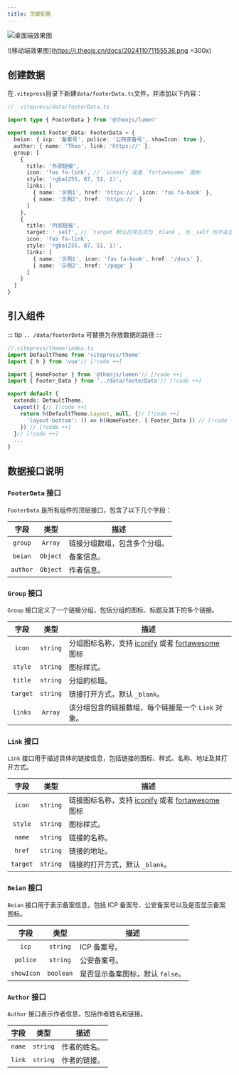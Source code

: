 ```yaml
---
title: 页脚配置
---
```


![桌面端效果图](https://i.theojs.cn/docs/202411071146149.png)

![移动端效果图](https://i.theojs.cn/docs/202411071155536.png =300x)

## 创建数据

在`.vitepress`目录下新建`data/footerData.ts`文件，并添加以下内容：

```ts
// .vitepress/data/footerData.ts

import type { FooterData } from '@theojs/lumen'

export const Footer_Data: FooterData = {
  beian: { icp: '备案号', police: '公网安备号', showIcon: true },
  author: { name: 'Theo', link: 'https://' },
  group: [
    {
      title: '外部链接',
      icon: 'fas fa-link', // `iconify`或者 `fortawesome` 图标
      style: 'rgba(255, 87, 51, 1)',
      links: [
        { name: '示例1', href: 'https://', icon: 'fas fa-book' },
        { name: '示例2', href: 'https://' }
      ]
    },
    {
      title: '内部链接',
      target: '_self', // `target`默认打开方式为 _blank , 为 _self 时不会显示外部链接图标
      icon: 'fas fa-link',
      style: 'rgba(255, 87, 51, 1)',
      links: [
        { name: '示例1', icon: 'fas fa-book', href: '/docs' },
        { name: '示例2', href: '/page' }
      ]
    }
  ]
}
```

## 引入组件

::: tip
`.. /data/footerData` 可替换为存放数据的路径
:::

```ts
//.vitepress/theme/index.ts
import DefaultTheme from 'vitepress/theme'
import { h } from 'vue'// [!code ++]

import { HomeFooter } from '@theojs/lumen'// [!code ++]
import { Footer_Data } from '../data/footerData'// [!code ++]

export default {
  extends: DefaultTheme,
  Layout() {// [!code ++]
    return h(DefaultTheme.Layout, null, {// [!code ++]
      'layout-bottom': () => h(HomeFooter, { Footer_Data }) // [!code ++]
    }) // [!code ++]
  }// [!code ++]
  ...
}
```

## 数据接口说明

### `FooterData` 接口

`FooterData` 是所有组件的顶层接口，包含了以下几个字段：

|   字段   |   类型   | 描述                                                          |
| :------: | :------: | ------------------------------------------------------------- |
| `group`  | `Array`  | <Badge type="tip" text="可选" /> 链接分组数组，包含多个分组。 |
| `beian`  | `Object` | <Badge type="tip" text="可选" /> 备案信息。                   |
| `author` | `Object` | <Badge type="tip" text="可选" /> 作者信息。                   |

### `Group` 接口

`Group` 接口定义了一个链接分组，包括分组的图标、标题及其下的多个链接。

|   字段   |   类型   | 描述                                                                                                                                                                |
| :------: | :------: | ------------------------------------------------------------------------------------------------------------------------------------------------------------------- |
|  `icon`  | `string` | <Badge type="tip" text="可选" /> 分组图标名称，支持 [iconify](https://icon-sets.iconify.design/) 或者 [fortawesome](https://fontawesome.com/search?o=r&m=free) 图标 |
| `style`  | `string` | <Badge type="tip" text="可选" /> 图标样式。                                                                                                                         |
| `title`  | `string` | 分组的标题。                                                                                                                                                        |
| `target` | `string` | <Badge type="tip" text="可选" /> 链接打开方式，默认 `_blank`。                                                                                                      |
| `links`  | `Array`  | 该分组包含的链接数组，每个链接是一个 `Link` 对象。                                                                                                                  |

### `Link` 接口

`Link` 接口用于描述具体的链接信息，包括链接的图标、样式、名称、地址及其打开方式。

|   字段   |   类型   | 描述                                                                                                                                                                |
| :------: | :------: | ------------------------------------------------------------------------------------------------------------------------------------------------------------------- |
|  `icon`  | `string` | <Badge type="tip" text="可选" /> 链接图标名称，支持 [iconify](https://icon-sets.iconify.design/) 或者 [fortawesome](https://fontawesome.com/search?o=r&m=free) 图标 |
| `style`  | `string` | <Badge type="tip" text="可选" /> 图标样式。                                                                                                                         |
|  `name`  | `string` | 链接的名称。                                                                                                                                                        |
|  `href`  | `string` | 链接的地址。                                                                                                                                                        |
| `target` | `string` | <Badge type="tip" text="可选" /> 链接的打开方式，默认 `_blank`。                                                                                                    |

### `Beian` 接口

`Beian` 接口用于表示备案信息，包括 ICP 备案号、公安备案号以及是否显示备案图标。

|    字段    |   类型    | 描述                                                              |
| :--------: | :-------: | ----------------------------------------------------------------- |
|   `icp`    | `string`  | <Badge type="tip" text="可选" /> ICP 备案号。                     |
|  `police`  | `string`  | <Badge type="tip" text="可选" /> 公安备案号。                     |
| `showIcon` | `boolean` | <Badge type="tip" text="可选" /> 是否显示备案图标，默认 `false`。 |

### `Author` 接口

`Author` 接口表示作者信息，包括作者姓名和链接。

|  字段  |   类型   | 描述                                          |
| :----: | :------: | --------------------------------------------- |
| `name` | `string` | <Badge type="tip" text="可选" /> 作者的姓名。 |
| `link` | `string` | <Badge type="tip" text="可选" /> 作者的链接。 |
